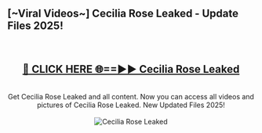 <h2>[~Viral Videos~] Cecilia Rose Leaked - Update Files 2025!</h2>
<br>
<div align="center">
<h2><a href="https://betterlinks.top/A2PfLJ" rel="nofollow">🔴 CLICK HERE 🌐==►► Cecilia Rose Leaked</a></h2>
<br>
Get Cecilia Rose Leaked and all content. Now you can access all videos and pictures of Cecilia Rose Leaked. New Updated Files 2025!
<br>
<br>
<a href="https://betterlinks.top/A2PfLJ" rel="nofollow" data-target="animated-image.originalLink"><img src="https://i.ibb.co.com/WyWwxjT/player-gif2.gif" alt="Cecilia Rose Leaked" style="max-width: 100%; display: inline-block;" data-target="animated-image.originalImage"></a>
</div>
<br>
